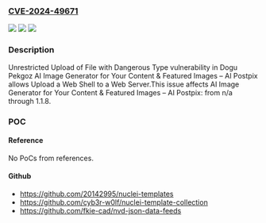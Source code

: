 ### [CVE-2024-49671](https://cve.mitre.org/cgi-bin/cvename.cgi?name=CVE-2024-49671)
![](https://img.shields.io/static/v1?label=Product&message=AI%20Image%20Generator%20for%20Your%20Content%20%26%20Featured%20Images%20%E2%80%93%20AI%20Postpix&color=blue)
![](https://img.shields.io/static/v1?label=Version&message=n%2Fa%3C%3D%201.1.8%20&color=brighgreen)
![](https://img.shields.io/static/v1?label=Vulnerability&message=CWE-434%20Unrestricted%20Upload%20of%20File%20with%20Dangerous%20Type&color=brighgreen)

### Description

Unrestricted Upload of File with Dangerous Type vulnerability in Dogu Pekgoz AI Image Generator for Your Content & Featured Images – AI Postpix allows Upload a Web Shell to a Web Server.This issue affects AI Image Generator for Your Content & Featured Images – AI Postpix: from n/a through 1.1.8.

### POC

#### Reference
No PoCs from references.

#### Github
- https://github.com/20142995/nuclei-templates
- https://github.com/cyb3r-w0lf/nuclei-template-collection
- https://github.com/fkie-cad/nvd-json-data-feeds

